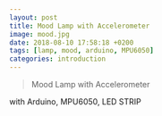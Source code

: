 ```yaml
---
layout: post
title: Mood Lamp with Accelerometer
image: mood.jpg
date: 2018-08-10 17:58:18 +0200
tags: [lamp, mood, arduino, MPU6050]
categories: introduction
---
```

> Mood Lamp with Accelerometer

with Arduino, MPU6050, LED STRIP
 


